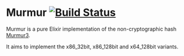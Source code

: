 Murmur [![Build Status](https://travis-ci.org/gmcabrita/murmur.png?branch=master)](https://travis-ci.org/gmcabrita/murmur)
========

Murmur is a pure Elixir implementation of the non-cryptographic hash [Murmur3](https://code.google.com/p/smhasher/wiki/MurmurHash3).

It aims to implement the x86_32bit, x86_128bit and x64_128bit variants.
